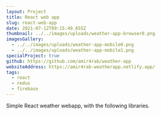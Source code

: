 ```yaml
---
layout: Project
title: React web app
slug: react-web-app
date: 2021-07-12T09:15:49.655Z
thumbnail: ../../images/uploads/weather-app-browser0.png
imagesGallery:
  - ../../images/uploads/weather-app-mobile0.png
  - ../../images/uploads/weather-app-mobile1.png
specialProject: true
github: https://github.com/amir4rab/weather-app
websiteAddress: https://amir4rab-weatherapp.netlify.app/
tags:
  - react
  - redux
  - firebase
---
```

Simple React weather webapp, with the following libraries.